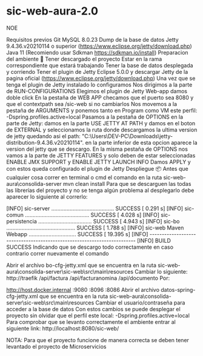 # sic-web-aura-2.0


NOE

Requisitos previos
Git
MySQL 8.0.23
Dump de la base de datos
Jetty 9.4.36.v20210114 o superior (https://www.eclipse.org/jetty/download.php)
Java 11 (Recomiendo usar Sdkman https://sdkman.io/install)
Preparacion del ambiente 🔧
Tener descargado el proyecto
Estar en la rama correspondiente que estará trabajando
Tener la base de datos desplegada y corriendo
Tener el plugin de Jetty Eclipse 5.0.0 y descargar Jetty de la pagina oficial (https://www.eclipse.org/jetty/download.php)
Una vez que se tenga el plugin de Jetty instalado lo configuramos
Nos dirigimos a la parte de RUN-CONFIGURATIONS
Elegimos el plugin de Jetty Web-app damos doble click
En la pestaña de WEB APP checamos que el puerto sea 8080 y que el contextpath sea /sic-web si no cambiarlos
Nos movemos a la pestaña de ARGUMENTS y ponemos tanto en Program como VM este perfil: -Dspring.profiles.active=local
Pasamos a la pestaña de OPTIONS en la parte de Jetty: damos en la parte USE JETTY AT PATH y damos en el boton de EXTERNAL y seleccionamos la ruta donde descargamos la ultima version de jetty quedando asi el path: "C:\Users\DEV-PC\Downloads\jetty-distribution-9.4.36.v20210114". en la parte inferior de esta opcion aparece la version del jetty que se descargo.
En la misma pestaña de OPTIONS nos vamos a la parte de JETTY FEATURES y solo deben de estar seleccionadas ENABLE JMX SUPPORT y ENABLE JETTY LAUNCH INFO
Damos APPLY y con estos queda configurado el plugin de Jetty
Despliegue 📦
Antes que cualquier cosa correr en terminal o cmd el comando en la ruta sic-web-aura\consolida-server
mvn clean install
Para que se descarguen las todas las librerías del proyecto y no se tenga algún problema al desplegarlo debe aparecer lo siguiente al correrlo:

[INFO] sic-server ......................................... SUCCESS [  0.291 s]
[INFO] sic-comun .......................................... SUCCESS [  4.028 s]
[INFO] sic-persistencia ................................... SUCCESS [  4.943 s]
[INFO] sic-bo ............................................. SUCCESS [  1.788 s]
[INFO] sic-web Maven Webapp ............................... SUCCESS [ 19.395 s]
[INFO] ------------------------------------------------------------------------
[INFO] BUILD SUCCESS
Indicando que se descargo todo correctamente en caso contrario correr nuevamente el comando

Abrir el archivo bo-cfg-jetty.xml que se encuentra en la ruta sic-web-aura\consolida-server\sic-web\src\main\resources Cambiar lo siguiente:
<prop key="url.ms.base">http://traefik</prop>
<prop key="url.factura.service">/api/factura</prop>
<prop key="url.nomina.service">/api/facturanomina</prop>
<prop key="url.documento.service">/api/documento</prop>
Por:

<prop key="url.ms.base">http://host.docker.internal</prop>
<prop key="url.factura.service">:9080</prop>
<prop key="url.nomina.service">:8096</prop>
<prop key="url.documento.service">:8086</prop>
Abrir el archivo datos-spring-cfg-jetty.xml que se encuentra en la ruta sic-web-aura\consolida-server\sic-web\src\main\resources Cambiar el usuario/contraseña para acceder a la base de datos
<property name="username" value="root" />
<property name="password" value="root" />
Con estos cambios se puede desplegar el proyecto sin olvidar que el perfil este local:
-Dspring.profiles.active=local 
Para comprobar que se levanto correctamente el ambiente entrar al siguiente link: http://localhost:8080/sic-web/

NOTA:
Para que el proyecto funcione de manera correcta se deben tener levantado el proyecto de Microservicios
